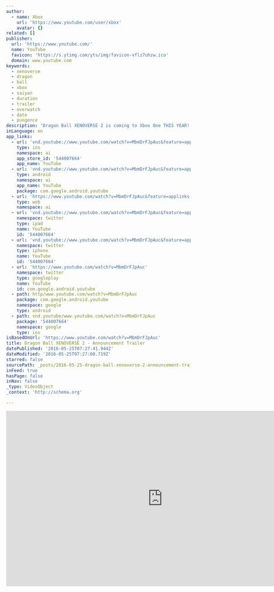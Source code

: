 ```yaml
---
author:
  - name: Xbox
    url: 'https://www.youtube.com/user/xbox'
    avatar: {}
related: []
publisher:
  url: 'https://www.youtube.com/'
  name: YouTube
  favicon: 'https://s.ytimg.com/yts/img/favicon-vflz7uhzw.ico'
  domain: www.youtube.com
keywords:
  - xenoverse
  - dragon
  - ball
  - xbox
  - saiyan
  - duration
  - trailer
  - overwatch
  - date
  - pungence
description: 'Dragon Ball XENOVERSE 2 is coming to Xbox One THIS YEAR!'
inLanguage: en
app_links:
  - url: 'vnd.youtube://www.youtube.com/watch?v=MbmDrFJpAuc&feature=applinks'
    type: ios
    namespace: ai
    app_store_id: '544007664'
    app_name: YouTube
  - url: 'vnd.youtube://www.youtube.com/watch?v=MbmDrFJpAuc&feature=applinks'
    type: android
    namespace: ai
    app_name: YouTube
    package: com.google.android.youtube
  - url: 'https://www.youtube.com/watch?v=MbmDrFJpAuc&feature=applinks'
    type: web
    namespace: ai
  - url: 'vnd.youtube://www.youtube.com/watch?v=MbmDrFJpAuc&feature=applinks'
    namespace: twitter
    type: ipad
    name: YouTube
    id: '544007664'
  - url: 'vnd.youtube://www.youtube.com/watch?v=MbmDrFJpAuc&feature=applinks'
    namespace: twitter
    type: iphone
    name: YouTube
    id: '544007664'
  - url: 'https://www.youtube.com/watch?v=MbmDrFJpAuc'
    namespace: twitter
    type: googleplay
    name: YouTube
    id: com.google.android.youtube
  - path: http/www.youtube.com/watch?v=MbmDrFJpAuc
    package: com.google.android.youtube
    namespace: google
    type: android
  - path: vnd.youtube/www.youtube.com/watch?v=MbmDrFJpAuc
    package: '544007664'
    namespace: google
    type: ios
isBasedOnUrl: 'https://www.youtube.com/watch?v=MbmDrFJpAuc'
title: Dragon Ball XENOVERSE 2 - Announcement Trailer
datePublished: '2016-05-25T07:27:41.944Z'
dateModified: '2016-05-25T07:27:00.719Z'
starred: false
sourcePath: _posts/2016-05-25-dragon-ball-xenoverse-2-announcement-trailer.md
inFeed: true
hasPage: false
inNav: false
_type: VideoObject
_context: 'http://schema.org'

---
```

<iframe src="https://cdn.embedly.com/widgets/media.html?src=https%3A%2F%2Fwww.youtube.com%2Fembed%2FMbmDrFJpAuc%3Ffeature%3Doembed&amp;url=http%3A%2F%2Fwww.youtube.com%2Fwatch%3Fv%3DMbmDrFJpAuc&amp;image=https%3A%2F%2Fi.ytimg.com%2Fvi%2FMbmDrFJpAuc%2Fhqdefault.jpg&amp;key=b7d04c9b404c499eba89ee7072e1c4f7&amp;type=text%2Fhtml&amp;schema=youtube" width="854" height="480" scrolling="no" frameborder="0" allowfullscreen="" style=""></iframe>